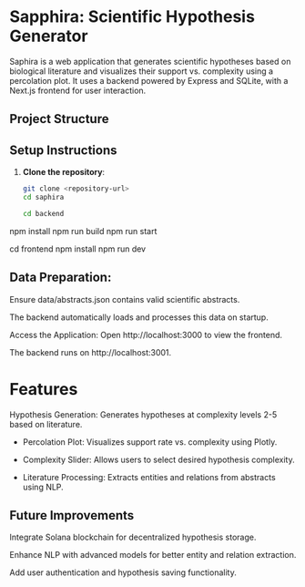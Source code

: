 # Sapphira: Scientific Hypothesis Generator

Saphira is a web application that generates scientific hypotheses based on biological literature and visualizes their support vs. complexity using a percolation plot. It uses a backend powered by Express and SQLite, with a Next.js frontend for user interaction.

## Project Structure



## Setup Instructions

1. **Clone the repository**:
   ```bash
   git clone <repository-url>
   cd saphira

   cd backend
npm install
npm run build
npm run start

cd frontend
npm install
npm run dev

## Data Preparation:
Ensure data/abstracts.json contains valid scientific abstracts.

The backend automatically loads and processes this data on startup.

Access the Application:
Open http://localhost:3000 to view the frontend.

The backend runs on http://localhost:3001.

# Features
Hypothesis Generation: Generates hypotheses at complexity levels 2-5 based on literature.

-   Percolation Plot: Visualizes support rate vs. complexity using Plotly.

-   Complexity Slider: Allows users to select desired hypothesis      complexity.

-   Literature Processing: Extracts entities and relations from abstracts using NLP.

## Future Improvements
Integrate Solana blockchain for decentralized hypothesis storage.

Enhance NLP with advanced models for better entity and relation extraction.

Add user authentication and hypothesis saving functionality.

